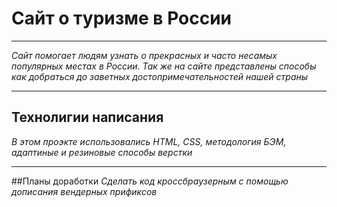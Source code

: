 # Сайт о туризме в России 
___
_Сайт помогает людям узнать о прекрасных и часто несамых популярных местах в России.
Так же на сайте представлены способы как добраться до заветных достопримечательностей нашей страны_

___
## Технолигии написания 
_В этом проэкте использовались HTML, CSS, методология БЭМ, адаптиные и резиновые способы верстки_

___
##Планы доработки 
_Сделать код кроссбраузерным с помощью дописания вендерных прификсов_ 

